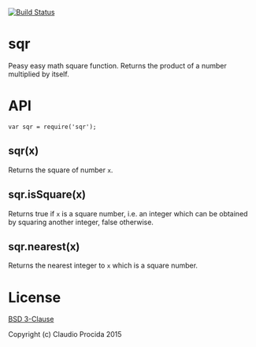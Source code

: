 [![Build Status](https://travis-ci.org/claudiopro/sqr.svg?branch=master)](https://travis-ci.org/claudiopro/sqr)

# sqr

Peasy easy math square function. Returns the product of a number multiplied by itself.

# API

`var sqr = require('sqr');`

## sqr(x)

Returns the square of number `x`.

## sqr.isSquare(x)

Returns true if `x` is a square number, i.e. an integer which can be obtained by squaring another integer, false otherwise.

## sqr.nearest(x)

Returns the nearest integer to `x` which is a square number.

# License

[BSD 3-Clause](http://opensource.org/licenses/BSD-3-Clause)

Copyright (c) Claudio Procida 2015


